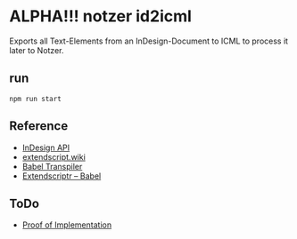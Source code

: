 # ALPHA!!! notzer id2icml
Exports all Text-Elements from an InDesign-Document to ICML to process it later to Notzer.

## run
```
npm run start
```


## Reference
* [InDesign API](https://www.indesignjs.de/extendscriptAPI/indesign-latest/)
* [extendscript.wiki](https://github.com/ExtendScript/wiki/wiki)
* [Babel Transpiler](https://github.com/fusepilot/babel-preset-extendscript)
* [Extendscriptr – Babel](https://github.com/ExtendScript/extendscriptr)


## ToDo
* [Proof of Implementation](https://github.com/bmoren/p5js-cheat-sheet)
